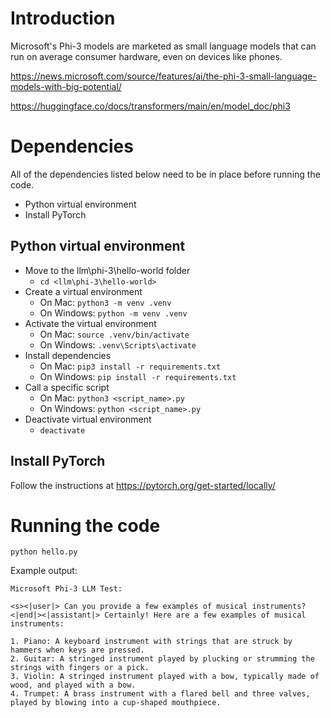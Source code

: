 # Introduction

Microsoft's Phi-3 models are marketed as small language models that can run on average consumer hardware, even on devices like phones.

https://news.microsoft.com/source/features/ai/the-phi-3-small-language-models-with-big-potential/

https://huggingface.co/docs/transformers/main/en/model_doc/phi3

# Dependencies

All of the dependencies listed below need to be in place before running the code.

 - Python virtual environment
 - Install PyTorch

## Python virtual environment

 - Move to the llm\phi-3\hello-world folder
   - `cd <llm\phi-3\hello-world>`
 - Create a virtual environment
   - On Mac: `python3 -m venv .venv`
   - On Windows: `python -m venv .venv`
 - Activate the virtual environment
   - On Mac: `source .venv/bin/activate`
   - On Windows: `.venv\Scripts\activate`
 - Install dependencies
   - On Mac: `pip3 install -r requirements.txt`
   - On Windows: `pip install -r requirements.txt`
 - Call a specific script
   - On Mac: `python3 <script_name>.py`
   - On Windows: `python <script_name>.py`
 - Deactivate virtual environment
   - `deactivate`

## Install PyTorch

Follow the instructions at https://pytorch.org/get-started/locally/

# Running the code

`python hello.py`

Example output:
```text
Microsoft Phi-3 LLM Test:

<s><|user|> Can you provide a few examples of musical instruments?<|end|><|assistant|> Certainly! Here are a few examples of musical instruments:

1. Piano: A keyboard instrument with strings that are struck by hammers when keys are pressed.
2. Guitar: A stringed instrument played by plucking or strumming the strings with fingers or a pick.   
3. Violin: A stringed instrument played with a bow, typically made of wood, and played with a bow.     
4. Trumpet: A brass instrument with a flared bell and three valves, played by blowing into a cup-shaped mouthpiece.
```